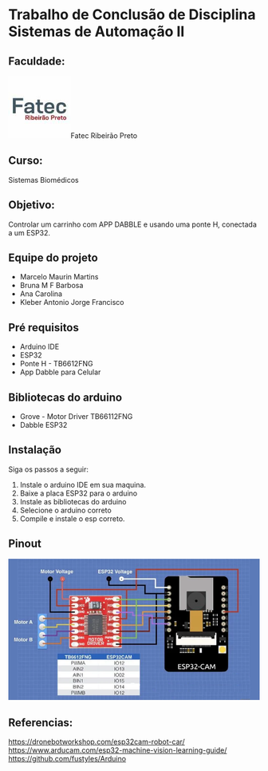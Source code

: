 # Trabalho de Conclusão de Disciplina Sistemas de Automação II

## Faculdade: 
<img src="https://github.com/marcelomaurin/FATEC_automacaoII/blob/main/imgs/fatecrp.jpeg">Fatec Ribeirão Preto
## Curso: 
Sistemas Biomédicos

## Objetivo:
Controlar um carrinho com APP DABBLE e usando uma ponte H, conectada a um ESP32.

## Equipe do projeto
- Marcelo Maurin Martins
- Bruna M F Barbosa
- Ana Carolina  
- Kleber Antonio Jorge Francisco

## Pré requisitos
- Arduino IDE
- ESP32
- Ponte H - TB6612FNG
- App Dabble para Celular

## Bibliotecas do arduino
- Grove - Motor Driver TB66112FNG
- Dabble ESP32 

## Instalação
Siga os passos a seguir:
1) Instale o arduino IDE em sua maquina.
2) Baixe a placa ESP32 para o arduino
3) Instale as bibliotecas do arduino
4) Selecione o arduino correto
5) Compile e instale o esp correto.

## Pinout
<img src="https://github.com/marcelomaurin/FATEC_automacaoII/blob/main/imgs/Esquematico.png?raw=true">

## Referencias:
https://dronebotworkshop.com/esp32cam-robot-car/
https://www.arducam.com/esp32-machine-vision-learning-guide/
https://github.com/fustyles/Arduino
